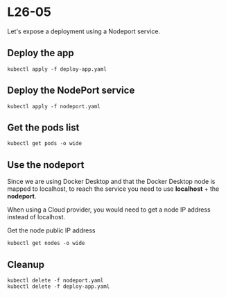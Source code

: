 # L26-05

Let's expose a deployment using a Nodeport service.

## Deploy the app

    kubectl apply -f deploy-app.yaml

## Deploy the NodePort service

    kubectl apply -f nodeport.yaml

## Get the pods list

    kubectl get pods -o wide

## Use the nodeport

Since we are using Docker Desktop and that the Docker Desktop node is mapped to localhost, to reach the service you need to use **localhost** + the **nodeport**.

When using a Cloud provider, you would need to get a node IP address instead of localhost.

Get the node public IP address

    kubectl get nodes -o wide

## Cleanup

    kubectl delete -f nodeport.yaml
    kubectl delete -f deploy-app.yaml
